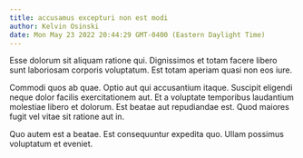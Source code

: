 ```yaml
---
title: accusamus excepturi non est modi
author: Kelvin Osinski
date: Mon May 23 2022 20:44:29 GMT-0400 (Eastern Daylight Time)
---
```

Esse dolorum sit aliquam ratione qui. Dignissimos et totam facere libero sunt laboriosam corporis voluptatum. Est totam aperiam quasi non eos iure.

 Commodi quos ab quae. Optio aut qui accusantium itaque. Suscipit eligendi neque dolor facilis exercitationem aut. Et a voluptate temporibus laudantium molestiae libero et dolorum. Est beatae aut repudiandae est. Quod maiores fugit vel vitae sit ratione aut in.

 Quo autem est a beatae. Est consequuntur expedita quo. Ullam possimus voluptatum et eveniet.